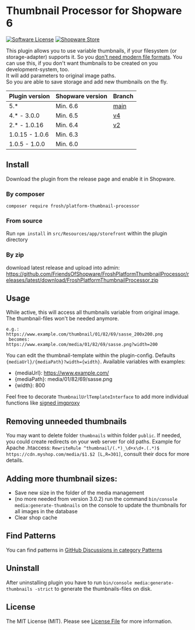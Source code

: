 # Thumbnail Processor for Shopware 6

[![Software License](https://img.shields.io/badge/license-MIT-brightgreen.svg?style=flat-square)](LICENSE.md) [![Shopware Store](https://img.shields.io/badge/shopware-store-blue.svg?style=flat-square)](https://store.shopware.com/en/frosh69611263569f/thumbnailprocessor-plugin.html)

This plugin allows you to use variable thumbnails, if your filesystem (or storage-adapter) supports it. So you [don't need modern file formats](https://blog.tinect.de/posts/you-might-not-need-thumbnails-or-modern-image-format/).
You can use this, if you don't want thumbnails to be created on you development-system, too.  
It will add parameters to original image paths.  
So you are able to save storage and add new thumbnails on the fly.

| Plugin version 	     | Shopware version  | Branch            |
|----------------------|-------------------|-------------------|
| 5.*                  | Min. 6.6          | [main](https://github.com/FriendsOfShopware/FroshPlatformThumbnailProcessor)                 |
| 4.* - 3.0.0          | Min. 6.5          | [v4](https://github.com/FriendsOfShopware/FroshPlatformThumbnailProcessor/tree/v4)                 |
| 2.* - 1.0.16       	 | Min. 6.4          | [v2](https://github.com/FriendsOfShopware/FroshPlatformThumbnailProcessor/tree/v2)                 |
| 1.0.15 - 1.0.6     	 | Min. 6.3          |                   |
| 1.0.5 - 1.0.0     	  | Min. 6.0          |                   |


## Install

Download the plugin from the release page and enable it in Shopware.

### By composer

`composer require frosh/platform-thumbnail-processor`

### From source

Run `npm install` in `src/Resources/app/storefront` within the plugin directory

### By zip

download latest release and upload into admin:
https://github.com/FriendsOfShopware/FroshPlatformThumbnailProcessor/releases/latest/download/FroshPlatformThumbnailProcessor.zip

## Usage
While active, this will access all thumbnails variable from original image. The thumbnail-files won't be needed anymore.

````
e.g.:
https://www.example.com/thumbnail/01/82/69/sasse_200x200.png
 becomes:
https://www.example.com/media/01/82/69/sasse.png?width=200
````
You can edit the thumbnail-template within the plugin-config. Defaults `{mediaUrl}/{mediaPath}?width={width}`.
Available variables with examples:
* {mediaUrl}: https://www.example.com/
* {mediaPath}: media/01/82/69/sasse.png
* {width}: 800

Feel free to decorate `ThumbnailUrlTemplateInterface` to add more individual functions like [signed imgproxy](https://github.com/FriendsOfShopware/FroshPlatformThumbnailProcessorImgProxy)

## Removing unneeded thumbnails
You may want to delete folder `thumbnails` within folder `public`.
If needed, you could create redirects on your web server for old paths.
Example for Apache .htaccess: `RewriteRule ^thumbnail/(.*)_\d+x\d+.(.*)$ https://cdn.myshop.com/media/$1.$2 [L,R=301]`, consult their docs for more details.

## Adding more thumbnail sizes:
- Save new size in the folder of the media management
- (no more needed from version 3.0.2) run the command `bin/console media:generate-thumbnails` on the console to update the thumbnails for all images in the database
- Clear shop cache

## Find Patterns

You can find patterns in [GitHub Discussions in category Patterns](https://github.com/FriendsOfShopware/FroshPlatformThumbnailProcessor/discussions/categories/patterns)

## Uninstall

After uninstalling plugin you have to run `bin/console media:generate-thumbnails -strict` to generate the thumbnails-files on disk.

## License

The MIT License (MIT). Please see [License File](LICENSE) for more information.
